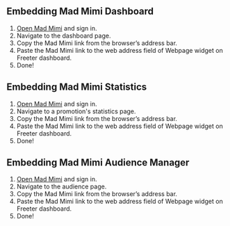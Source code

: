 ## Embedding Mad Mimi Dashboard

1. <a href="{{ curItem.homeUrl|e }}" target="_blank">Open Mad Mimi</a> and sign in.
2. Navigate to the dashboard page.
3. Copy the Mad Mimi link from the browser’s address bar.
4. Paste the Mad Mimi link to the web address field of Webpage widget on Freeter dashboard.
5. Done!

## Embedding Mad Mimi Statistics

1. <a href="{{ curItem.homeUrl|e }}" target="_blank">Open Mad Mimi</a> and sign in.
2. Navigate to a promotion's statistics page.
3. Copy the Mad Mimi link from the browser’s address bar.
4. Paste the Mad Mimi link to the web address field of Webpage widget on Freeter dashboard.
5. Done!

## Embedding Mad Mimi Audience Manager

1. <a href="{{ curItem.homeUrl|e }}" target="_blank">Open Mad Mimi</a> and sign in.
2. Navigate to the audience page.
3. Copy the Mad Mimi link from the browser’s address bar.
4. Paste the Mad Mimi link to the web address field of Webpage widget on Freeter dashboard.
5. Done!
